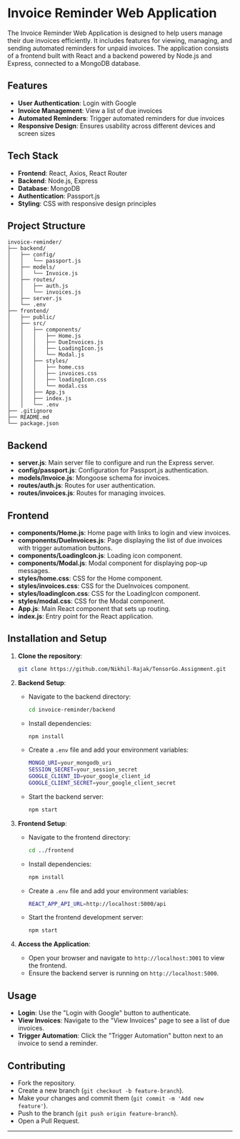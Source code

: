 # Invoice Reminder Web Application

The Invoice Reminder Web Application is designed to help users manage their due invoices efficiently. It includes features for viewing, managing, and sending automated reminders for unpaid invoices. The application consists of a frontend built with React and a backend powered by Node.js and Express, connected to a MongoDB database.

## Features

- **User Authentication**: Login with Google
- **Invoice Management**: View a list of due invoices
- **Automated Reminders**: Trigger automated reminders for due invoices
- **Responsive Design**: Ensures usability across different devices and screen sizes

## Tech Stack

- **Frontend**: React, Axios, React Router
- **Backend**: Node.js, Express
- **Database**: MongoDB
- **Authentication**: Passport.js
- **Styling**: CSS with responsive design principles

## Project Structure

```
invoice-reminder/
├── backend/
│   ├── config/
│   │   └── passport.js
│   ├── models/
│   │   └── Invoice.js
│   ├── routes/
│   │   ├── auth.js
│   │   └── invoices.js
│   ├── server.js
│   └── .env
├── frontend/
│   ├── public/
│   ├── src/
│   │   ├── components/
│   │   │   ├── Home.js
│   │   │   ├── DueInvoices.js
│   │   │   ├── LoadingIcon.js
│   │   │   └── Modal.js
│   │   ├── styles/
│   │   │   ├── home.css
│   │   │   ├── invoices.css
│   │   │   ├── loadingIcon.css
│   │   │   └── modal.css
│   │   ├── App.js
│   │   ├── index.js
│   │   └── .env
├── .gitignore
├── README.md
└── package.json
```

## Backend

- **server.js**: Main server file to configure and run the Express server.
- **config/passport.js**: Configuration for Passport.js authentication.
- **models/Invoice.js**: Mongoose schema for invoices.
- **routes/auth.js**: Routes for user authentication.
- **routes/invoices.js**: Routes for managing invoices.

## Frontend

- **components/Home.js**: Home page with links to login and view invoices.
- **components/DueInvoices.js**: Page displaying the list of due invoices with trigger automation buttons.
- **components/LoadingIcon.js**: Loading icon component.
- **components/Modal.js**: Modal component for displaying pop-up messages.
- **styles/home.css**: CSS for the Home component.
- **styles/invoices.css**: CSS for the DueInvoices component.
- **styles/loadingIcon.css**: CSS for the LoadingIcon component.
- **styles/modal.css**: CSS for the Modal component.
- **App.js**: Main React component that sets up routing.
- **index.js**: Entry point for the React application.

## Installation and Setup

1. **Clone the repository**:
   ```sh
   git clone https://github.com/Nikhil-Rajak/TensorGo.Assignment.git
   ```

2. **Backend Setup**:
   - Navigate to the backend directory:
     ```sh
     cd invoice-reminder/backend
     ```
   - Install dependencies:
     ```sh
     npm install
     ```
   - Create a `.env` file and add your environment variables:
     ```sh
     MONGO_URI=your_mongodb_uri
     SESSION_SECRET=your_session_secret
     GOOGLE_CLIENT_ID=your_google_client_id
     GOOGLE_CLIENT_SECRET=your_google_client_secret
     ```
   - Start the backend server:
     ```sh
     npm start
     ```

3. **Frontend Setup**:
   - Navigate to the frontend directory:
     ```sh
     cd ../frontend
     ```
   - Install dependencies:
     ```sh
     npm install
     ```
   - Create a `.env` file and add your environment variables:
     ```sh
     REACT_APP_API_URL=http://localhost:5000/api
     ```
   - Start the frontend development server:
     ```sh
     npm start
     ```

4. **Access the Application**:
   - Open your browser and navigate to `http://localhost:3001` to view the frontend.
   - Ensure the backend server is running on `http://localhost:5000`.

## Usage

- **Login**: Use the "Login with Google" button to authenticate.
- **View Invoices**: Navigate to the "View Invoices" page to see a list of due invoices.
- **Trigger Automation**: Click the "Trigger Automation" button next to an invoice to send a reminder.

## Contributing

- Fork the repository.
- Create a new branch (`git checkout -b feature-branch`).
- Make your changes and commit them (`git commit -m 'Add new feature'`).
- Push to the branch (`git push origin feature-branch`).
- Open a Pull Request.

---

